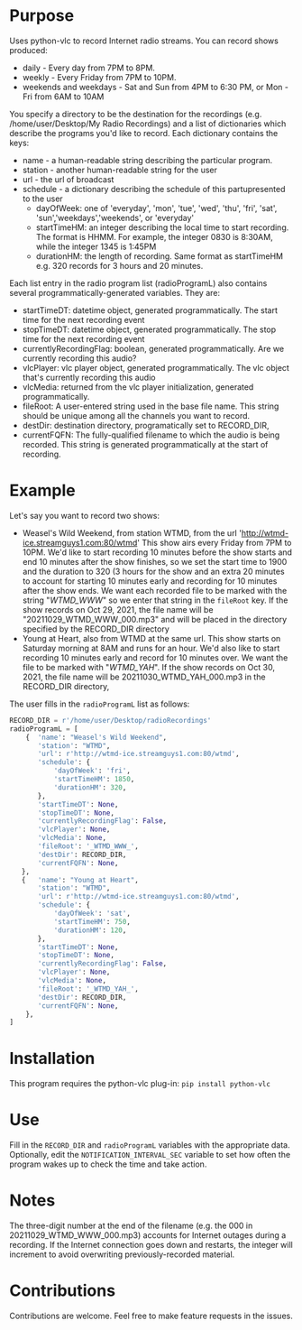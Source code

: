 
# Purpose

Uses python-vlc to record Internet radio streams. You can record shows produced:
* daily - Every day from 7PM to 8PM.
* weekly - Every Friday from 7PM to 10PM.
* weekends and weekdays - Sat and Sun from 4PM to 6:30 PM, or Mon - Fri from 6AM to 10AM

You specify a directory to be the destination for the recordings (e.g. /home/user/Desktop/My Radio Recordings) and
a list of dictionaries which describe the programs you'd like to record. Each dictionary
contains the keys:

* name - a human-readable string describing the particular program. 
* station - another human-readable string for the user
* url - the url of broadcast
* schedule - a dictionary describing the schedule of this partupresented to the user
    * dayOfWeek: one of 'everyday', 'mon', 'tue', 'wed', 'thu', 'fri', 
      'sat', 'sun','weekdays','weekends', or 'everyday'
    * startTimeHM: an integer describing the local time to start recording. The format is
        HHMM. For example, the integer 0830 is 8:30AM, while the integer 1345 is
        1:45PM
    * durationHM: the length of recording. Same format as startTimeHM e.g. 
        320 records for 3 hours and 20 minutes.

Each list entry in the radio program list (radioProgramL) also contains several
programmatically-generated variables. They are:
* startTimeDT: datetime object, generated programmatically. The start time
    for the next recording event
* stopTimeDT: datetime object, generated programmatically. The stop time
    for the next recording event
* currentlyRecordingFlag: boolean, generated programmatically. Are we
    currently recording this audio?
* vlcPlayer: vlc player object, generated programmatically. The vlc object
    that's currently recording this audio
* vlcMedia: returned from the vlc player initialization, generated
    programmatically.
* fileRoot: A user-entered string used in the base file name. This string should 
   be unique among all the channels you want to record.
* destDir: destination directory, programatically set to RECORD_DIR,
* currentFQFN: The fully-qualified filename to which the audio is being recorded. This 
   string is generated programmatically at the start of recording.

# Example

Let's say you want to record two shows:

* Weasel's Wild Weekend, from station WTMD, from the url 'http://wtmd-ice.streamguys1.com:80/wtmd'
This show airs every Friday from 7PM to 10PM. We'd like to start recording
10 minutes before the show starts and end 10 minutes after the show finishes, 
so we set the start time to 1900 and the duration to 320 (3 hours for the 
show and an extra 20 minutes to account for starting 10 minutes early and 
recording for 10 minutes after the show ends. We want each recorded file
to be marked with the string "_WTMD_WWW_" so we enter that string in 
the `fileRoot` key. If the show records on Oct 29, 2021, the 
file name will be "20211029_WTMD_WWW_000.mp3" and will be placed in the directory 
specified by the RECORD_DIR directory
* Young at Heart, also from WTMD at the same url. This show starts on 
Saturday morning at 8AM and runs for an hour. We'd also like to start recording
10 minutes early and record for 10 minutes over. We want the file to be marked with 
"_WTMD_YAH_". If the show records on Oct 30, 2021, the file name will 
be 20211030_WTMD_YAH_000.mp3 in the RECORD_DIR directory,

The user fills in the `radioProgramL` list  as follows:
```python
RECORD_DIR = r'/home/user/Desktop/radioRecordings'
radioProgramL = [
    {  'name': "Weasel's Wild Weekend",
       'station': "WTMD",
       'url': r'http://wtmd-ice.streamguys1.com:80/wtmd',
       'schedule': {
           'dayOfWeek': 'fri',
           'startTimeHM': 1850,
           'durationHM': 320,
       },
       'startTimeDT': None,
       'stopTimeDT': None,
       'currentlyRecordingFlag': False,
       'vlcPlayer': None,
       'vlcMedia': None,
       'fileRoot': '_WTMD_WWW_',
       'destDir': RECORD_DIR,
       'currentFQFN': None,
   },
   {   'name': "Young at Heart",
       'station': "WTMD",
       'url': r'http://wtmd-ice.streamguys1.com:80/wtmd',
       'schedule': {
           'dayOfWeek': 'sat',
           'startTimeHM': 750,
           'durationHM': 120,
       },
       'startTimeDT': None,
       'stopTimeDT': None,
       'currentlyRecordingFlag': False,
       'vlcPlayer': None,
       'vlcMedia': None,
       'fileRoot': '_WTMD_YAH_',
       'destDir': RECORD_DIR,
       'currentFQFN': None,
    },
]
```

# Installation

This program requires the python-vlc plug-in: `pip install python-vlc`

# Use 

Fill in the `RECORD_DIR` and `radioProgramL` variables with the appropriate 
data. Optionally, edit the `NOTIFICATION_INTERVAL_SEC` variable to set how
often the program wakes up to check the time and take action. 

# Notes

The three-digit number at the end of the filename (e.g. the 000 in 
20211029_WTMD_WWW_000.mp3) accounts for Internet outages during a recording. 
If the Internet connection goes down and restarts, the integer will 
increment to avoid overwriting previously-recorded material.

# Contributions

Contributions are welcome.  Feel free to make feature requests in the issues.
